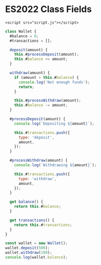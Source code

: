 <!DOCTYPE html>
<html lang="en">
  <head>
    <meta charset="UTF-8" />
    <meta http-equiv="X-UA-Compatible" content="IE=edge" />
    <meta name="viewport" content="width=device-width, initial-scale=1.0" />
    <title>ES2022 Class Fields</title>
  </head>
  <body>
    <h1>ES2022 Class Fields</h1>

    <script src="script.js"></script>
  </body>
</html>

```js
class Wallet {
  #balance = 0;
  #transactions = [];

  deposit(amount) {
    this.#processDeposit(amount);
    this.#balance += amount;
  }

  withdraw(amount) {
    if (amount > this.#balance) {
      console.log('Not enough funds');
      return;
    }

    this.#processWithdraw(amount);
    this.#balance -= amount;
  }

  #processDeposit(amount) {
    console.log(`Depositing ${amount}`);

    this.#transactions.push({
      type: 'deposit',
      amount,
    });
  }

  #processWithdraw(amount) {
    console.log(`Withdrawing ${amount}`);

    this.#transactions.push({
      type: 'withdraw',
      amount,
    });
  }

  get balance() {
    return this.#balance;
  }

  get transactions() {
    return this.#transactions;
  }
}

const wallet = new Wallet();
wallet.deposit(500);
wallet.withdraw(100);
console.log(wallet.balance);

